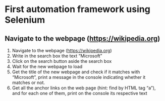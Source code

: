 # First automation framework using Selenium

## Navigate to the webpage (https://wikipedia.org)

1. Navigate to the webpage (https://wikipedia.org)
2. Write in the search box the text “Microsoft”
3. Click on the search button aside the search box
4. Wait for the new webpage to load
5. Get the title of the new webpage and check if it matches with “Microsoft”, print a message in the console indicating whether it matches or not.
6. Get all the anchor links on the web page (hint: find by HTML tag “a”), and for each one of them, print on the console its respective text
